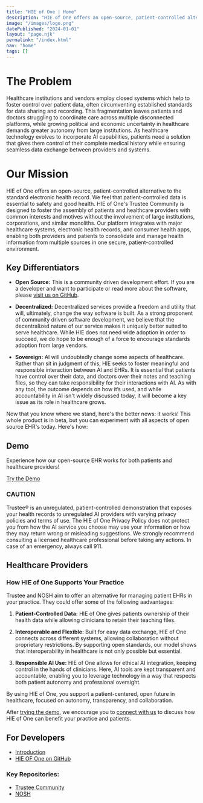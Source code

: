 ```yaml
---
title: "HIE of One | Home"
description: "HIE of One offers an open-source, patient-controlled alternative to the standard electronic health record."
image: "/images/logo.png"
datePublished: "2024-01-01"
layout: "page.njk"
permalink: "/index.html"
nav: "home"
tags: []
---
```


# The Problem

Healthcare institutions and vendors employ closed systems which help to foster control over patient data, often circumventing established standards for data sharing and recording. This fragmentation leaves patients and doctors struggling to coordinate care across multiple disconnected platforms, while growing political and economic uncertainty in healthcare demands greater autonomy from large institutions. As healthcare technology evolves to incorporate AI capabilities, patients need a solution that gives them control of their complete medical history while ensuring seamless data exchange between providers and systems.

# Our Mission

HIE of One offers an open-source, patient-controlled alternative to the standard electronic health record. We feel that patient-controlled data is essential to safety and good health. HIE of One's Trustee Community is designed to foster the assembly of patients and healthcare providers with common interests and motives without the involvement of large institutions, corporations, and similar monoliths. Our platform integrates with major healthcare systems, electronic health records, and consumer health apps, enabling both providers and patients to consolidate and manage health information from multiple sources in one secure, patient-controlled environment.

## Key Differentiators

- **Open Source:** This is a community driven development effort. If you are a developer and want to participate or read more about the software, please [visit us on GitHub](https://github.com/HIEofOne).

- **Decentralized:** Decentralized services provide a freedom and utility that will, ultimately, change the way software is built. As a strong proponent of community driven software development, we believe that the decentralized nature of our service makes it uniquely better suited to serve healthcare. While HIE does not need wide adoption in order to succeed, we do hope to be enough of a force to encourage standards adoption from large vendors.

- **Sovereign:** AI will undoubtedly change some aspects of healthcare. Rather than sit in judgment of this, HIE seeks to foster meaningful and responsible interaction between AI and EHRs. It is essential that patients have control over their data, and doctors over their notes and teaching files, so they can take responsibility for their interactions with AI. As with any tool, the outcome depends on how it’s used, and while accountability in AI isn't widely discussed today, it will become a key issue as its role in healthcare grows.

Now that you know where we stand, here's the better news: it works! This whole product is in beta, but you can experiment with all aspects of open source EHR's today. Here's how:

## Demo

Experience how our open-source EHR works for both patients and healthcare providers!

[Try the Demo](/demo/)

<div class="warning-home">

### CAUTION

Trustee® is an unregulated, patient-controlled demonstration that exposes your health records to unregulated AI providers with varying privacy policies and terms of use. The HIE of One Privacy Policy does not protect you from how the AI service you choose may use your information or how they may return wrong or misleading suggestions. We strongly recommend consulting a licensed healthcare professional before taking any actions. In case of an emergency, always call 911.

</div>

## Healthcare Providers

### How HIE of One Supports Your Practice

Trustee and NOSH aim to offer an alternative for managing patient EHRs in your practice. They could offer some of the following aadvantages:

1. **Patient-Controlled Data:** HIE of One gives patients ownership of their health data while allowing clinicians to retain their teaching files.

2. **Interoperable and Flexible:** Built for easy data exchange, HIE of One connects across different systems, allowing collaboration without proprietary restrictions. By supporting open standards, our model shows that interoperability in healthcare is not only possible but essential.

3. **Responsible AI Use:** HIE of One allows for ethical AI integration, keeping control in the hands of clinicians. Here, AI tools are kept transparent and accountable, enabling you to leverage technology in a way that respects both patient autonomy and professional oversight.

By using HIE of One, you support a patient-centered, open future in healthcare, focused on autonomy, transparency, and collaboration.

After [trying the demo](/demo/), we encourage you to [connect with us](mailto:hieofone.org) to discuss how HIE of One can benefit your practice and patients.

## For Developers

- [Introduction](/developers/)
- [HIE OF One on GitHub](https://github.com/HIEofOne)

### Key Repositories:

- [Trustee Community](https://github.com/HIEofOne/Trustee-Community)
- [NOSH](https://github.com/shihjay2/nosh3)
